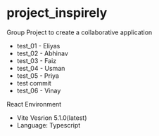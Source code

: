 # project_inspirely

Group Project to create a collaborative application

- test_01 - Eliyas
- test_02 - Abhinav
- test_03 - Faiz
- test_04 - Usman
- test_05 - Priya
- test commit
- test_06 - Vinay

React Environment

- Vite Vesrion 5.1.0(latest)
- Language: Typescript
